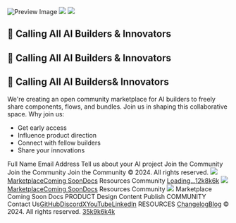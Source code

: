 ![Preview Image](https://framerusercontent.com/images/HBA5vNT8jvHlhjxkuAYiRS2WLWE.jpg)
![](https://framerusercontent.com/images/xvkxfZQZjOllPk5VWECgxuTnPtE.png)
![](https://framerusercontent.com/images/xvkxfZQZjOllPk5VWECgxuTnPtE.png)
## 🚀 Calling All AI Builders & Innovators
## 🚀 Calling All AI Builders & Innovators
## 🚀 Calling All AI Builders& Innovators
We're creating an open community marketplace for AI builders to freely share components, flows, and bundles. Join us in shaping this collaborative space.
Why join us: 
  * Get early access
  * Influence product direction
  * Connect with fellow builders
  * Share your innovations 


Full Name
Email Address
Tell us about your AI project
Join the Community
Join the Community
Join the Community
© 2024. All rights reserved.
[![](https://framerusercontent.com/images/nOfdJGAX6qhOog6bqsyOeqehA.svg)](https://www.langflow.org/pt/<./>)
[MarketplaceComing Soon](https://www.langflow.org/pt/<./marketplace>)[Docs](https://www.langflow.org/pt/<https:/docs.langflow.org>)
Resources
Community
[Loading...](https://www.langflow.org/pt/<https:/bit.ly/langflow>)[12k](https://www.langflow.org/pt/<https:/discord.gg/EqksyE2EX9>)[8k](https://www.langflow.org/pt/<https:/twitter.com/langflow_ai>)[6k](https://www.langflow.org/pt/<https:/www.youtube.com/@Langflow>)
[![](https://framerusercontent.com/images/nOfdJGAX6qhOog6bqsyOeqehA.svg)](https://www.langflow.org/pt/<./>)
[MarketplaceComing Soon](https://www.langflow.org/pt/<./marketplace>)[Docs](https://www.langflow.org/pt/<https:/docs.langflow.org>)
Resources
Community
[![](https://framerusercontent.com/images/nOfdJGAX6qhOog6bqsyOeqehA.svg)](https://www.langflow.org/pt/<./>)
Marketplace
Coming Soon
Docs
PRODUCT
Design
Content
Publish
COMMUNITY
Contact Us[GitHub](https://www.langflow.org/pt/<https:/bit.ly/langflow>)[Discord](https://www.langflow.org/pt/<https:/discord.gg/EqksyE2EX9>)[X](https://www.langflow.org/pt/<https:/twitter.com/langflow_ai>)[YouTube](https://www.langflow.org/pt/<https:/www.youtube.com/@Langflow>)[LinkedIn](https://www.langflow.org/pt/<https:/www.linkedin.com/company/langflow/>)
RESOURCES
[Changelog](https://www.langflow.org/pt/<https:/github.com/langflow-ai/langflow/releases>)[Blog](https://www.langflow.org/pt/<https:/medium.com/logspace>)
© 2024. All rights reserved.
[35k](https://www.langflow.org/pt/<https:/bit.ly/langflow>)[9k](https://www.langflow.org/pt/<https:/discord.gg/EqksyE2EX9>)[6k](https://www.langflow.org/pt/<https:/twitter.com/langflow_ai>)[4k](https://www.langflow.org/pt/<https:/www.youtube.com/@Langflow>)
